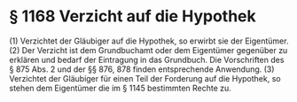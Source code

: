# § 1168 Verzicht auf die Hypothek
(1) Verzichtet der Gläubiger auf die Hypothek, so erwirbt sie der Eigentümer.
(2) Der Verzicht ist dem Grundbuchamt oder dem Eigentümer gegenüber zu erklären und bedarf der Eintragung in das Grundbuch. Die Vorschriften des § 875 Abs. 2 und der §§ 876, 878 finden entsprechende Anwendung.
(3) Verzichtet der Gläubiger für einen Teil der Forderung auf die Hypothek, so stehen dem Eigentümer die im § 1145 bestimmten Rechte zu.